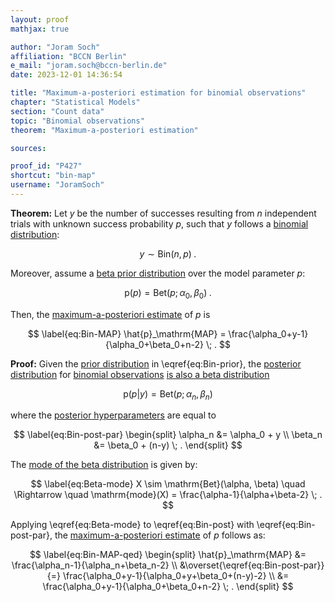 ```yaml
---
layout: proof
mathjax: true

author: "Joram Soch"
affiliation: "BCCN Berlin"
e_mail: "joram.soch@bccn-berlin.de"
date: 2023-12-01 14:36:54

title: "Maximum-a-posteriori estimation for binomial observations"
chapter: "Statistical Models"
section: "Count data"
topic: "Binomial observations"
theorem: "Maximum-a-posteriori estimation"

sources:

proof_id: "P427"
shortcut: "bin-map"
username: "JoramSoch"
---
```



**Theorem:** Let $y$ be the number of successes resulting from $n$ independent trials with unknown success probability $p$, such that $y$ follows a [binomial distribution](/D/bin):

$$ \label{eq:Bin}
y \sim \mathrm{Bin}(n,p) \; .
$$

Moreover, assume a [beta prior distribution](/P/bin-prior) over the model parameter $p$:

$$ \label{eq:Bin-prior}
\mathrm{p}(p) = \mathrm{Bet}(p; \alpha_0, \beta_0) \; .
$$

Then, the [maximum-a-posteriori estimate](/D/map) of $p$ is

$$ \label{eq:Bin-MAP}
\hat{p}_\mathrm{MAP} = \frac{\alpha_0+y-1}{\alpha_0+\beta_0+n-2} \; .
$$


**Proof:** Given the [prior distribution](/D/prior) in \eqref{eq:Bin-prior}, the [posterior distribution](/D/post) for [binomial observations](/D/bin-data) [is also a beta distribution](/P/bin-post)

$$ \label{eq:Bin-post}
\mathrm{p}(p|y) = \mathrm{Bet}(p; \alpha_n, \beta_n)
$$

where the [posterior hyperparameters](/D/post) are equal to

$$ \label{eq:Bin-post-par}
\begin{split}
\alpha_n &= \alpha_0 + y \\
\beta_n &= \beta_0 + (n-y) \; .
\end{split}
$$

The [mode of the beta distribution](/P/beta-mode) is given by:

$$ \label{eq:Beta-mode}
X \sim \mathrm{Bet}(\alpha, \beta) \quad \Rightarrow \quad \mathrm{mode}(X) = \frac{\alpha-1}{\alpha+\beta-2} \; .
$$

Applying \eqref{eq:Beta-mode} to \eqref{eq:Bin-post} with \eqref{eq:Bin-post-par}, the [maximum-a-posteriori estimate](/D/map) of $p$ follows as:

$$ \label{eq:Bin-MAP-qed}
\begin{split}
\hat{p}_\mathrm{MAP} &= \frac{\alpha_n-1}{\alpha_n+\beta_n-2} \\
&\overset{\eqref{eq:Bin-post-par}}{=} \frac{\alpha_0+y-1}{\alpha_0+y+\beta_0+(n-y)-2} \\
&= \frac{\alpha_0+y-1}{\alpha_0+\beta_0+n-2} \; .
\end{split}
$$